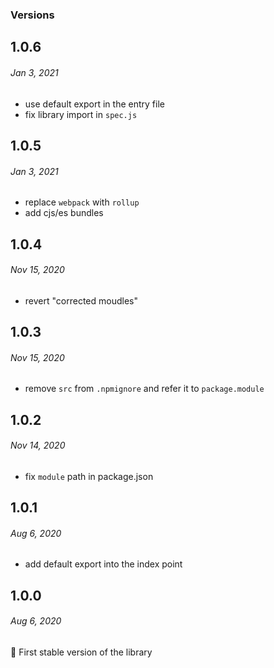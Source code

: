### Versions

## 1.0.6
###### *Jan 3, 2021*

- use default export in the entry file
- fix library import in `spec.js`

## 1.0.5
###### *Jan 3, 2021*

- replace `webpack` with `rollup`
- add cjs/es bundles

## 1.0.4
###### *Nov 15, 2020*

- revert "corrected moudles"

## 1.0.3
###### *Nov 15, 2020*

- remove `src` from `.npmignore` and refer it to `package.module`

## 1.0.2
###### *Nov 14, 2020*

- fix `module` path in package.json

## 1.0.1
###### *Aug 6, 2020*

- add default export into the index point

## 1.0.0
###### *Aug 6, 2020*

🎉 First stable version of the library
